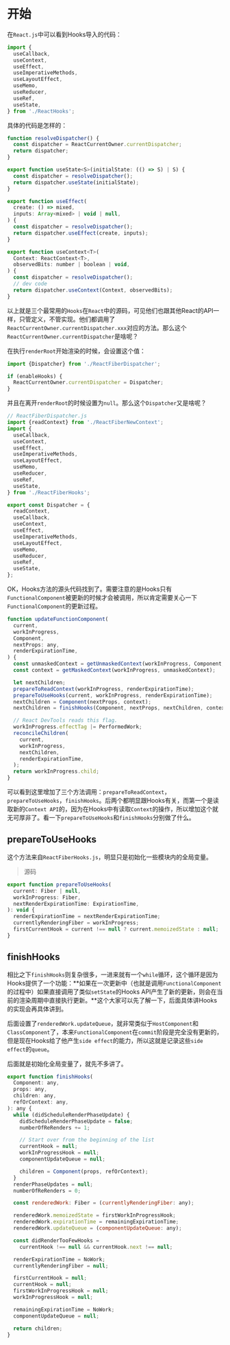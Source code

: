 #
# 开始

在`React.js`中可以看到Hooks导入的代码：

```js
import {
  useCallback,
  useContext,
  useEffect,
  useImperativeMethods,
  useLayoutEffect,
  useMemo,
  useReducer,
  useRef,
  useState,
} from './ReactHooks';
```

具体的代码是怎样的：

```js
function resolveDispatcher() {
  const dispatcher = ReactCurrentOwner.currentDispatcher;
  return dispatcher;
}

export function useState<S>(initialState: (() => S) | S) {
  const dispatcher = resolveDispatcher();
  return dispatcher.useState(initialState);
}

export function useEffect(
  create: () => mixed,
  inputs: Array<mixed> | void | null,
) {
  const dispatcher = resolveDispatcher();
  return dispatcher.useEffect(create, inputs);
}

export function useContext<T>(
  Context: ReactContext<T>,
  observedBits: number | boolean | void,
) {
  const dispatcher = resolveDispatcher();
  // dev code
  return dispatcher.useContext(Context, observedBits);
}
```

以上就是三个最常用的`Hooks`在`React`中的源码，可见他们也跟其他React的API一样，只管定义，不管实现。他们都调用了`ReactCurrentOwner.currentDispatcher.xxx`对应的方法。那么这个`ReactCurrentOwner.currentDispatcher`是啥呢？

在执行`renderRoot`开始渲染的时候，会设置这个值：

```js
import {Dispatcher} from './ReactFiberDispatcher';

if (enableHooks) {
  ReactCurrentOwner.currentDispatcher = Dispatcher;
}
```

并且在离开`renderRoot`的时候设置为`null`。那么这个`Dispatcher`又是啥呢？

```js
// ReactFiberDispatcher.js
import {readContext} from './ReactFiberNewContext';
import {
  useCallback,
  useContext,
  useEffect,
  useImperativeMethods,
  useLayoutEffect,
  useMemo,
  useReducer,
  useRef,
  useState,
} from './ReactFiberHooks';

export const Dispatcher = {
  readContext,
  useCallback,
  useContext,
  useEffect,
  useImperativeMethods,
  useLayoutEffect,
  useMemo,
  useReducer,
  useRef,
  useState,
};
```

OK，Hooks方法的源头代码找到了。需要注意的是Hooks只有`FunctionalComponent`被更新的时候才会被调用，所以肯定需要关心一下`FunctionalComponent`的更新过程。

```js
function updateFunctionComponent(
  current,
  workInProgress,
  Component,
  nextProps: any,
  renderExpirationTime,
) {
  const unmaskedContext = getUnmaskedContext(workInProgress, Component, true);
  const context = getMaskedContext(workInProgress, unmaskedContext);

  let nextChildren;
  prepareToReadContext(workInProgress, renderExpirationTime);
  prepareToUseHooks(current, workInProgress, renderExpirationTime);
  nextChildren = Component(nextProps, context);
  nextChildren = finishHooks(Component, nextProps, nextChildren, context);

  // React DevTools reads this flag.
  workInProgress.effectTag |= PerformedWork;
  reconcileChildren(
    current,
    workInProgress,
    nextChildren,
    renderExpirationTime,
  );
  return workInProgress.child;
}
```

可以看到这里增加了三个方法调用：`prepareToReadContext`，`prepareToUseHooks`，`finishHooks`。后两个都明显跟Hooks有关，而第一个是读取新的`Context API`的，因为在Hooks中有读取`Context`的操作，所以增加这个就无可厚非了。看一下`prepareToUseHooks`和`finishHooks`分别做了什么。

## prepareToUseHooks

这个方法来自`ReactFiberHooks.js`，明显只是初始化一些模块内的全局变量。

> 源码

```js
export function prepareToUseHooks(
  current: Fiber | null,
  workInProgress: Fiber,
  nextRenderExpirationTime: ExpirationTime,
): void {
  renderExpirationTime = nextRenderExpirationTime;
  currentlyRenderingFiber = workInProgress;
  firstCurrentHook = current !== null ? current.memoizedState : null;
}
```

## finishHooks

相比之下`finishHooks`则复杂很多，一进来就有一个`while`循环，这个循环是因为Hooks提供了一个功能：**如果在一次更新中（也就是调用`FunctionalComponent`的过程中）如果直接调用了类似`setState`的Hooks API产生了新的更新，则会在当前的渲染周期中直接执行更新。**这个大家可以先了解一下，后面具体讲Hooks的实现会再具体讲到。

后面设置了`renderedWork.updateQueue`，就非常类似于`HostComponent`和`ClassComponent`了，本来`FunctionalComponent`在`commit`阶段是完全没有更新的，但是现在Hooks给了他产生`side effect`的能力，所以这就是记录这些`side effect`的`queue`。

后面就是初始化全局变量了，就先不多讲了。

```js
export function finishHooks(
  Component: any,
  props: any,
  children: any,
  refOrContext: any,
): any {
  while (didScheduleRenderPhaseUpdate) {
    didScheduleRenderPhaseUpdate = false;
    numberOfReRenders += 1;

    // Start over from the beginning of the list
    currentHook = null;
    workInProgressHook = null;
    componentUpdateQueue = null;

    children = Component(props, refOrContext);
  }
  renderPhaseUpdates = null;
  numberOfReRenders = 0;

  const renderedWork: Fiber = (currentlyRenderingFiber: any);

  renderedWork.memoizedState = firstWorkInProgressHook;
  renderedWork.expirationTime = remainingExpirationTime;
  renderedWork.updateQueue = (componentUpdateQueue: any);

  const didRenderTooFewHooks =
    currentHook !== null && currentHook.next !== null;

  renderExpirationTime = NoWork;
  currentlyRenderingFiber = null;

  firstCurrentHook = null;
  currentHook = null;
  firstWorkInProgressHook = null;
  workInProgressHook = null;

  remainingExpirationTime = NoWork;
  componentUpdateQueue = null;

  return children;
}
```